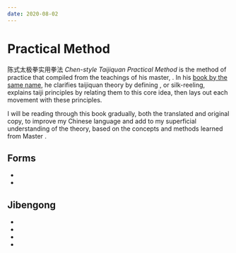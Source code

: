 ```yaml
---
date: 2020-08-02
---
```


# Practical Method

陈式太极拳实用拳法 *Chen-style Taijiquan Practical Method* is the method of practice that <hongjunsheng> compiled from the teachings of his master, <chenfake>.
In his [book by the same name](http://practicalmethod.com/2011/12/chen-taiji-ebook-purchase/), he clarifies taijiquan theory by defining <chanfa>, or silk-reeling, explains taiji principles by relating them to this core idea, then lays out each movement with these principles.

I will be reading through this book gradually, both the translated and original copy, to improve my Chinese language and add to my superficial understanding of the theory, based on the concepts and methods learned from Master <chenzhonghua>.

## Forms
* <yilu>
* <erlu>

## Jibengong
* <circles>
* <twisttowel>
* <fetchwater>
* <liufengsibi>
